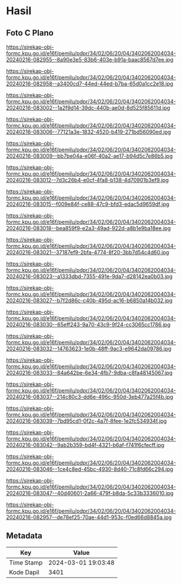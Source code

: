 # Hasil

## Foto C Plano

https://sirekap-obj-formc.kpu.go.id/e16f/pemilu/pdpr/34/02/06/20/04/3402062004034-20240216-082955--8a90e3e5-83b6-403e-b91a-baac8567d7ee.jpg

https://sirekap-obj-formc.kpu.go.id/e16f/pemilu/pdpr/34/02/06/20/04/3402062004034-20240216-082958--a3400cd7-44ed-44ed-b7ba-65d0a1cc2e18.jpg

https://sirekap-obj-formc.kpu.go.id/e16f/pemilu/pdpr/34/02/06/20/04/3402062004034-20240216-083002--1a2f9d14-39dc-440b-ae0d-8d525f85611d.jpg

https://sirekap-obj-formc.kpu.go.id/e16f/pemilu/pdpr/34/02/06/20/04/3402062004034-20240216-083006--77121a3e-1832-4520-b419-271bd56090ed.jpg

https://sirekap-obj-formc.kpu.go.id/e16f/pemilu/pdpr/34/02/06/20/04/3402062004034-20240216-083009--bb7be04a-e06f-40a2-ae17-b94d5c7e86b5.jpg

https://sirekap-obj-formc.kpu.go.id/e16f/pemilu/pdpr/34/02/06/20/04/3402062004034-20240216-083012--7d3c26b4-e0cf-4fa8-b138-4d70901b3ef9.jpg

https://sirekap-obj-formc.kpu.go.id/e16f/pemilu/pdpr/34/02/06/20/04/3402062004034-20240216-083015--f009e84f-ce88-47c9-bfd3-edac5d9659df.jpg

https://sirekap-obj-formc.kpu.go.id/e16f/pemilu/pdpr/34/02/06/20/04/3402062004034-20240216-083018--bea859f9-e2a3-49ad-922d-a8b1e9ba18ee.jpg

https://sirekap-obj-formc.kpu.go.id/e16f/pemilu/pdpr/34/02/06/20/04/3402062004034-20240216-083021--37187ef9-2bfa-4774-8f20-3bb7d54c4d60.jpg

https://sirekap-obj-formc.kpu.go.id/e16f/pemilu/pdpr/34/02/06/20/04/3402062004034-20240216-083023--a1333dbd-7355-491e-9da7-d28142ea0b03.jpg

https://sirekap-obj-formc.kpu.go.id/e16f/pemilu/pdpr/34/02/06/20/04/3402062004034-20240216-083027--b7f2d86c-c40b-495d-ac16-b6850a14b032.jpg

https://sirekap-obj-formc.kpu.go.id/e16f/pemilu/pdpr/34/02/06/20/04/3402062004034-20240216-083030--65eff243-9a70-43c9-9f24-cc3065cc1786.jpg

https://sirekap-obj-formc.kpu.go.id/e16f/pemilu/pdpr/34/02/06/20/04/3402062004034-20240216-083032--14763623-1e0b-48ff-9ac3-e9642da09786.jpg

https://sirekap-obj-formc.kpu.go.id/e16f/pemilu/pdpr/34/02/06/20/04/3402062004034-20240216-083033--84a642be-6e34-4fb7-9dba-c8fa48145067.jpg

https://sirekap-obj-formc.kpu.go.id/e16f/pemilu/pdpr/34/02/06/20/04/3402062004034-20240216-083037--214c80c3-dd6e-496c-950d-3eb477a25f4b.jpg

https://sirekap-obj-formc.kpu.go.id/e16f/pemilu/pdpr/34/02/06/20/04/3402062004034-20240216-083039--7bd95cd1-0f2c-4a7f-8fee-1e2fc534934f.jpg

https://sirekap-obj-formc.kpu.go.id/e16f/pemilu/pdpr/34/02/06/20/04/3402062004034-20240216-083042--9ab2b359-bd4f-4321-b6af-f741f6cfecff.jpg

https://sirekap-obj-formc.kpu.go.id/e16f/pemilu/pdpr/34/02/06/20/04/3402062004034-20240216-083046--1ce4c8ed-45bc-4930-8d40-71c8fd66c294.jpg

https://sirekap-obj-formc.kpu.go.id/e16f/pemilu/pdpr/34/02/06/20/04/3402062004034-20240216-083047--40d40601-2a66-479f-b8da-5c33b3336010.jpg

https://sirekap-obj-formc.kpu.go.id/e16f/pemilu/pdpr/34/02/06/20/04/3402062004034-20240216-082957--de78ef25-70ae-44d1-953c-f0ed66d8845a.jpg


## Metadata

| Key        | Value               |
| ---------- | ------------------- |
| Time Stamp | 2024-03-01 19:03:48 |
| Kode Dapil | 3401                |



